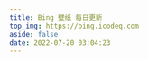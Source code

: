 ```yaml
---
title: Bing 壁纸 每日更新
top_img: https://bing.icodeq.com
aside: false
date: 2022-07-20 03:04:23
---
```

